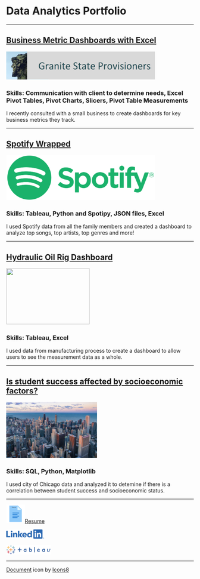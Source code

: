 # Data Analytics Portfolio
<!-- Google tag (gtag.js) -->
<script async src="https://www.googletagmanager.com/gtag/js?id=G-S205V80XJZ"></script>
<script>
  window.dataLayer = window.dataLayer || [];
  function gtag(){dataLayer.push(arguments);}
  gtag('js', new Date());

  gtag('config', 'G-S205V80XJZ');
</script>

---

## [Business Metric Dashboards with Excel](https://www.linkedin.com/pulse/business-metrics-dashboard-kathleen-chartier-s2bwc)
[<img src="images/Granite_State_Provisioners.png?raw=true" width="400" height="75"/>](https://www.linkedin.com/pulse/business-metrics-dashboard-kathleen-chartier-s2bwc)

### Skills: Communication with client to determine needs, Excel Pivot Tables, Pivot Charts, Slicers, Pivot Table Measurements 
I recently consulted with a small business to create dashboards for key business metrics they track.  

---

## [Spotify Wrapped](https://www.linkedin.com/pulse/chartier-family-wrapped-kathleen-chartier%3FtrackingId=5%252FPtS9YuWscybzpoKJDbRg%253D%253D/?trackingId=5%2FPtS9YuWscybzpoKJDbRg%3D%3D)
[<img src="images/Spotify_Logo_CMYK_Green.png?raw=true" width="400" height="120"/>](https://www.linkedin.com/pulse/chartier-family-wrapped-kathleen-chartier%3FtrackingId=5%252FPtS9YuWscybzpoKJDbRg%253D%253D/?trackingId=5%2FPtS9YuWscybzpoKJDbRg%3D%3D)

### Skills: Tableau, Python and Spotipy, JSON files, Excel
I used Spotify data from all the family members and created a dashboard to analyze top songs, top artists, top genres and more!

---

## [Hydraulic Oil Rig Dashboard](https://www.linkedin.com/pulse/hydraulic-oil-rig-dashboard-kathleen-chartier%3FtrackingId=W%252BEQU%252B5xtqKBjMsAFwkcEg%253D%253D/?trackingId=W%2BEQU%2B5xtqKBjMsAFwkcEg%3D%3D)
[<img src="images/beautiful-sunset-oil-field-with-pump-jack.jpg?raw=true" width="224" height="150"/>](https://www.linkedin.com/pulse/hydraulic-oil-rig-dashboard-kathleen-chartier%3FtrackingId=W%252BEQU%252B5xtqKBjMsAFwkcEg%253D%253D/?trackingId=W%2BEQU%2B5xtqKBjMsAFwkcEg%3D%3D)
### Skills: Tableau, Excel
I used data from manufacturing process to create a dashboard to allow users to see the measurement data as a whole.

---
## [Is student success affected by socioeconomic factors?](https://www.linkedin.com/pulse/mysql-python-study-chicago-crime-public-school-data-kathleen-chartier%3FtrackingId=rMeYqneYkJQQD03LFbtitA%253D%253D/?trackingId=rMeYqneYkJQQD03LFbtitA%3D%3D)
[<img src="images/architecture-1869211_1280.jpg?raw=true" width="244" height="150"/>](https://www.linkedin.com/pulse/mysql-python-study-chicago-crime-public-school-data-kathleen-chartier%3FtrackingId=rMeYqneYkJQQD03LFbtitA%253D%253D/?trackingId=rMeYqneYkJQQD03LFbtitA%3D%3D)
### Skills: SQL, Python, Matplotlib
I used city of Chicago data and analyzed it to detemine if there is a correlation between student success and socioeconomic status.

---  

[<img src="images/icons8-document-240.png?raw=true" width="50" height="50"/>](/pdf/Kathleen_Chartier_Oct23.pdf)[Resume](/pdf/Kathleen_Chartier_Oct23.pdf)

[<img src="images/LI-Logo.png?raw=true" width="102" height="25"/>](https://www.linkedin.com/in/kathleen-f-chartier)

[<img src="images/TableauLogo_RGB.png?raw=true" width="120" height="25"/>](https://public.tableau.com/app/profile/kathleen.chartier)

---
<a target="_blank" href="https://icons8.com/icon/12053/document">Document</a> icon by <a target="_blank" href="https://icons8.com">Icons8</a>
